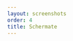 ```yaml
---
layout: screenshots
order: 4
title: Schermate
---
```

  <a href="/resources/gwakeonlan/archive/latest/italian/main.png"
    data-caption="Finestra principale"></a>
  <a href="/resources/gwakeonlan/archive/latest/italian/detail.png"
    data-caption="Finestra dettaglio della macchina"></a>
  <a href="/resources/gwakeonlan/archive/latest/italian/arpcache.png"
    data-caption="Finestra per la scelta da cache ARP"></a>
  <a href="/resources/gwakeonlan/archive/latest/italian/about.png"
    data-caption="Finestra delle informazioni"></a>
